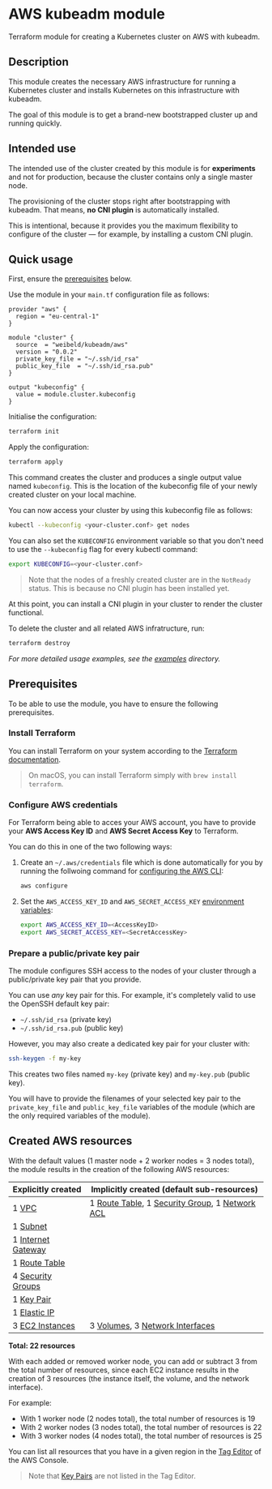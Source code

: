 # AWS kubeadm module

Terraform module for creating a Kubernetes cluster on AWS with kubeadm.

## Description

This module creates the necessary AWS infrastructure for running a Kubernetes cluster and installs Kubernetes on this infrastructure with kubeadm.

The goal of this module is to get a brand-new bootstrapped cluster up and running quickly.

## Intended use

The intended use of the cluster created by this module is for **experiments** and not for production, because the cluster contains only a single master node.

The provisioning of the cluster stops right after bootstrapping with kubeadm. That means, **no CNI plugin** is automatically installed.

This is intentional, because it provides you the maximum flexibility to configure of the cluster — for example, by installing a custom CNI plugin.

## Quick usage

First, ensure the [prerequisites](#prerequisites) below.

Use the module in your `main.tf` configuration file as follows:

```hcl
provider "aws" {
  region = "eu-central-1"
}

module "cluster" {
  source  = "weibeld/kubeadm/aws"
  version = "0.0.2"
  private_key_file = "~/.ssh/id_rsa"
  public_key_file  = "~/.ssh/id_rsa.pub"
}

output "kubeconfig" {
  value = module.cluster.kubeconfig
}
```

Initialise the configuration:

```bash
terraform init
```

Apply the configuration:

```bash
terraform apply
```

This command creates the cluster and produces a single output value named `kubeconfig`. This is the location of the kubeconfig file of your newly created cluster on your local machine.

You can now access your cluster by using this kubeconfig file as follows:

```bash
kubectl --kubeconfig <your-cluster.conf> get nodes
```

You can also set the `KUBECONFIG` environment variable so that you don't need to use the `--kubeconfig` flag for every kubectl command:

```bash
export KUBECONFIG=<your-cluster.conf>
```

> Note that the nodes of a freshly created cluster are in the `NotReady` status. This is because no CNI plugin has been installed yet.

At this point, you can install a CNI plugin in your cluster to render the cluster functional.

To delete the cluster and all related AWS infratructure, run:

```bash
terraform destroy
```

_For more detailed usage examples, see the [examples](examples) directory._

## Prerequisites

To be able to use the module, you have to ensure the following prerequisites.

### Install Terraform

You can install Terraform on your system according to the [Terraform documentation](https://www.terraform.io/downloads.html).

> On macOS, you can install Terraform simply with `brew install terraform`.

### Configure AWS credentials

For Terraform being able to acces your AWS account, you have to provide your **AWS Access Key ID** and **AWS Secret Access Key** to Terraform.

You can do this in one of the two following ways:

1. Create an `~/.aws/credentials` file which is done automatically for you by running the follwoing command for [configuring the AWS CLI](https://docs.aws.amazon.com/cli/latest/userguide/cli-chap-configure.html):
    ```bash
    aws configure
    ```
2. Set the `AWS_ACCESS_KEY_ID` and `AWS_SECRET_ACCESS_KEY` [environment variables](https://docs.aws.amazon.com/cli/latest/userguide/cli-configure-envvars.html):
    ```bash
    export AWS_ACCESS_KEY_ID=<AccessKeyID>
    export AWS_SECRET_ACCESS_KEY=<SecretAccessKey>
    ```

### Prepare a public/private key pair

The module configures SSH access to the nodes of your cluster through a public/private key pair that you provide.

You can use _any_ key pair for this. For example, it's completely valid to use the OpenSSH default key pair:

- `~/.ssh/id_rsa` (private key)
- `~/.ssh/id_rsa.pub` (public key)

However, you may also create a dedicated key pair for your cluster with:

```bash
ssh-keygen -f my-key
```

This creates two files named `my-key` (private key) and `my-key.pub` (public key).

You will have to provide the filenames of your selected key pair to the `private_key_file` and `public_key_file` variables of the module (which are the only required variables of the module).

## Created AWS resources

With the default values (1 master node + 2 worker nodes = 3 nodes total), the module results in the creation of the following AWS resources:

| Explicitly created        | Implicitly created (default sub-resources)                          |
|---------------------------|---------------------------------------------------------------------|
| 1 [VPC][vpc]              | 1 [Route Table][rtb], 1 [Security Group][sg], 1 [Network ACL][acl]  |
| 1 [Subnet][subnet]        |                                                                     |
| 1 [Internet Gateway][igw] |                                                                     |
| 1 [Route Table][rtb]      |                                                                     |
| 4 [Security Groups][sg]   |                                                                     |
| 1 [Key Pair][key]         |                                                                     |
| 1 [Elastic IP][eip]       |                                                                     |
| 3 [EC2 Instances][i]      | 3 [Volumes][vol], 3 [Network Interfaces][eni]                       |

[vpc]: https://docs.aws.amazon.com/AWSEC2/latest/UserGuide/elastic-ip-addresses-eip.html
[acl]: https://docs.aws.amazon.com/vpc/latest/userguide/vpc-network-acls.html
[rtb]: https://docs.aws.amazon.com/vpc/latest/userguide/VPC_Route_Tables.html
[sg]: https://docs.aws.amazon.com/vpc/latest/userguide/VPC_SecurityGroups.html
[subnet]: https://docs.aws.amazon.com/vpc/latest/userguide/VPC_Subnets.html
[igw]: https://docs.aws.amazon.com/vpc/latest/userguide/VPC_Internet_Gateway.html
[eip]: https://docs.aws.amazon.com/AWSEC2/latest/UserGuide/elastic-ip-addresses-eip.html
[i]: https://docs.aws.amazon.com/AWSEC2/latest/UserGuide/concepts.html
[vol]: https://docs.aws.amazon.com/AWSEC2/latest/UserGuide/AmazonEBS.html
[eni]: https://docs.aws.amazon.com/AWSEC2/latest/UserGuide/using-eni.html
[key]: https://docs.aws.amazon.com/AWSEC2/latest/UserGuide/ec2-key-pairs.html

**Total: 22 resources**

With each added or removed worker node, you can add or subtract 3 from the total number of resources, since each EC2 instance results in the creation of 3 resources (the instance itself, the volume, and the network interface).

For example:

- With 1 worker node (2 nodes total), the total number of resources is 19
- With 2 worker nodes (3 nodes total), the total number of resources is 22
- With 3 worker nodes (4 nodes total), the total number of resources is 25

You can list all resources that you have in a given region in the [Tag Editor](https://console.aws.amazon.com/resource-groups/tag-editor) of the AWS Console.

> Note that [Key Pairs][key] are not listed in the Tag Editor.

